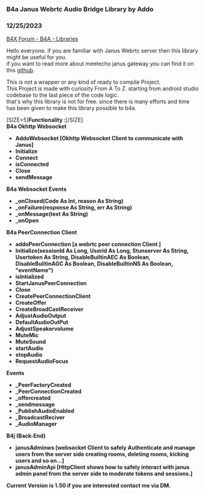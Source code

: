### B4a Janus Webrtc Audio Bridge Library by Addo
### 12/25/2023
[B4X Forum - B4A - Libraries](https://www.b4x.com/android/forum/threads/143975/)

Hello everyone. if you are familiar with Janus Webrtc server then this library might be useful for you.  
if you want to read more about meetecho janus gateway you can find it on this [github](https://github.com/meetecho/janus-gateway).  
  
This is not a wrapper or any kind of ready to compile Project.  
This Project is made with curiosity From A To Z. starting from android studio codebase to the last piece of the code logic.  
that's why this library is not for free. since there is many efforts and time has been given to make this library possible to b4a.  
  
[SIZE=5]**Functionality :**[/SIZE]  
**B4a Okhttp Websocket**  

- **AddoWebsocket [Okhttp Websocket Client to communicate with Janus]**
- **Initialize**
- **Connect**
- **isConnected**
- **Close**
- **sendMessage**

**B4a Websocket Events**  

- **\_onClosed(Code As Int, reason As String)**
- **\_onFailure(response As String, err As String)**
- **\_onMessage(text As String)**
- **\_onOpen**

**B4a PeerConnection Client**  

- **addoPeerConnection [a webrtc peer connection Client ]**
- **Initialize(sessionId As Long, Userid As Long, Stunserver As String, Usertoken As String, DisableBuiltinAEC As Boolean, DisableBuiltinAGC As Boolean, DisableBuiltinNS As Boolean, "eventName")**
- **isIntialized**
- **StartJanusPeerConnection**
- **Close**
- **CreatePeerConnectionClient**
- **CreateOffer**
- **CreateBroadCastReceiver**
- **AdjustAudioOutput**
- **DefaultAudioOutPut**
- **AdjustSpeakervolume**
- **MuteMic**
- **MuteSound**
- **startAudio**
- **stopAudio**
- **RequestAudioFocus**

  
**Events**  

- **\_PeerFactoryCreated**
- **\_PeerConnectionCreated**
- **\_offercreated**
- **\_sendmessage**
- **\_PublishAudioEnabled**
- **\_BroadcastReciver**
- **\_AudioManager**

  
**B4j (Back-End)**  

- **janusAdminws [websocket Client to safely Authenticate and manage users from the server side creating rooms, deleting rooms, kicking users and so on…]**
- **janusAdminApi [HttpClient shows how to safely interact with janus admin panel from the server side to moderate tokens and sessions.]**

  
**Current Version is 1.50 if you are interested contact me via DM.**